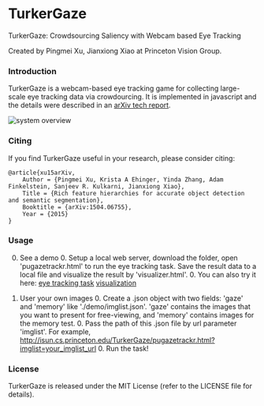 # TurkerGaze
TurkerGaze: Crowdsourcing Saliency with Webcam based Eye Tracking

Created by Pingmei Xu, Jianxiong Xiao at Princeton Vision Group.


### Introduction
TurkerGaze is a webcam-based eye tracking game for collecting large-scale eye tracking data via crowdourcing. It is implemented in javascript and the details were described in an [arXiv tech report](http://arxiv.org/abs/1504.06755).

![system overview](http://isun.cs.princeton.edu/TurkerGaze/demo/system_overview.png)

### Citing
If you find TurkerGaze useful in your research, please consider citing:

    @article{xu15arXiv,
        Author = {Pingmei Xu, Krista A Ehinger, Yinda Zhang, Adam Finkelstein, Sanjeev R. Kulkarni, Jianxiong Xiao},
        Title = {Rich feature hierarchies for accurate object detection and semantic segmentation},
        Booktitle = {arXiv:1504.06755},
        Year = {2015}
    }

### Usage

0. See a demo
	0. Setup a local web server, download the folder, open 'pugazetrackr.html' to run the eye tracking task. Save the result data to a local file and visualize the result by 'visualizer.html'.
	0. You can also try it here:
	[eye tracking task](http://isun.cs.princeton.edu/TurkerGaze/pugazetrackr.html)
	[visualization](http://isun.cs.princeton.edu/TurkerGaze/visualizer.html)


0. User your own images
	0. Create a .json object with two fields: 'gaze' and 'memory' like './demo/imglist.json'. 'gaze' contains the images that you want to present for free-viewing, and 'memory' contains images for the memory test.
	0. Pass the path of this .json file by url parameter 'imglist'. For example, http://isun.cs.princeton.edu/TurkerGaze/pugazetrackr.html?imglist=your_imglist_url
	0. Run the task!


### License
TurkerGaze is released under the MIT License (refer to the LICENSE file for details).


